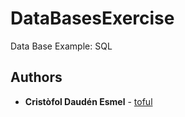 # DataBasesExercise
Data Base Example: SQL

## Authors

* **Cristòfol Daudén Esmel** - [toful](https://github.com/toful)
